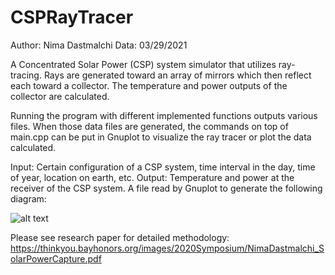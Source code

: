 # CSPRayTracer
Author: Nima Dastmalchi
Data: 03/29/2021

A Concentrated Solar Power (CSP) system simulator that utilizes ray-tracing. Rays are generated toward an array of mirrors
which then reflect each toward a collector. The temperature and power outputs of the collector are calculated.

Running the program with different implemented functions outputs various files. When those data files are generated, the 
commands on top of main.cpp can be put in Gnuplot to visualize the ray tracer or plot the data calculated.

Input: Certain configuration of a CSP system, time interval in the day, time of year, location on earth, etc.
Output: Temperature and power at the receiver of the CSP system. A file read by Gnuplot to generate the following diagram:

![alt text](https://github.com/nimadastmalchi/csp-ray-tracer/blob/main/gnuplot-example-output.png?raw=true)

Please see research paper for detailed methodology: https://thinkyou.bayhonors.org/images/2020Symposium/NimaDastmalchi_SolarPowerCapture.pdf
